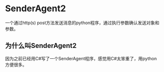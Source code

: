 # SenderAgent2
一个通过http(s) post方法发送消息的python程序，通过执行参数确认发送对象和参数。


## 为什么叫SenderAgent2
因为之前已经用C#写了一个SenderAgent程序，感觉用C#太笨重了，用python方便很多。
